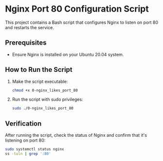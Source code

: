 # Nginx Port 80 Configuration Script

This project contains a Bash script that configures Nginx to listen on port 80 and restarts the service.

## Prerequisites

- Ensure Nginx is installed on your Ubuntu 20.04 system.

## How to Run the Script

1. Make the script executable:

   ```bash
   chmod +x 0-nginx_likes_port_80
   ```

2. Run the script with sudo privileges:

   ```bash
   sudo ./0-nginx_likes_port_80
   ```

## Verification

After running the script, check the status of Nginx and confirm that it's listening on port 80:

```bash
sudo systemctl status nginx
ss -tuln | grep ':80'
